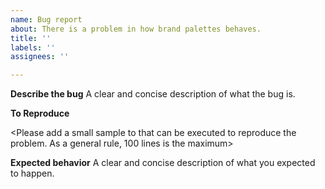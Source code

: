 ```yaml
---
name: Bug report
about: There is a problem in how brand palettes behaves.
title: ''
labels: ''
assignees: ''

---
```


**Describe the bug**
A clear and concise description of what the bug is.

**To Reproduce**

<Please add a small sample to that can be executed to reproduce the problem. As a general rule, 100 lines is the maximum>

**Expected behavior**
A clear and concise description of what you expected to happen.
